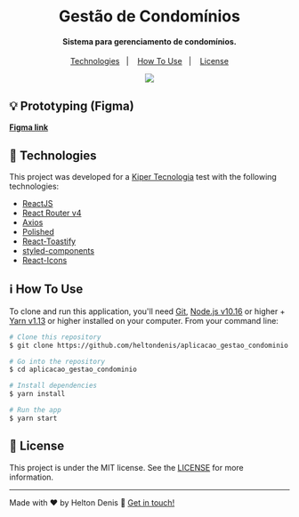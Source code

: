<h1 align="center">
    Gestão de Condomínios
</h1>

<h4 align="center">
  Sistema para gerenciamento de condomínios.
</h4>

<p align="center">
  <a href="#rocket-technologies">Technologies</a>&nbsp;&nbsp;&nbsp;|&nbsp;&nbsp;&nbsp;
  <a href="#information_source-how-to-use">How To Use</a>&nbsp;&nbsp;&nbsp;|&nbsp;&nbsp;&nbsp;
  <a href="#memo-license">License</a>
</p>

<div align="center">
<img src="https://media.giphy.com/media/h7WoSIWDD2wcLxDXfh/giphy.gif" />
</div>


## :bulb: Prototyping (Figma)
<a href="https://www.figma.com/file/7eatKeJ65t180zxoBjwmvn/Gest%C3%A3o-de-condom%C3%ADnio?node-id=0%3A1"><b>Figma link</b></a> 

## :rocket: Technologies
This project was developed for a [Kiper Tecnologia](https://kiper.com.br/) test with the following technologies:

-  [ReactJS](https://reactjs.org/)
-  [React Router v4](https://github.com/ReactTraining/react-router)
-  [Axios](https://github.com/axios/axios)
-  [Polished](https://polished.js.org/)
-  [React-Toastify](https://fkhadra.github.io/react-toastify/)
-  [styled-components](https://www.styled-components.com/)
-  [React-Icons](https://react-icons.netlify.com/)

## :information_source: How To Use

To clone and run this application, you'll need [Git](https://git-scm.com), [Node.js v10.16][nodejs] or higher + [Yarn v1.13][yarn] or higher installed on your computer. From your command line:

```bash
# Clone this repository
$ git clone https://github.com/heltondenis/aplicacao_gestao_condominio.git

# Go into the repository
$ cd aplicacao_gestao_condominio

# Install dependencies
$ yarn install

# Run the app
$ yarn start
```

## :memo: License
This project is under the MIT license. See the [LICENSE](https://github.com/lukemorales/react-rocketshoes/blob/master/LICENSE) for more information.

---

Made with ♥ by Helton Denis :wave: [Get in touch!](https://www.linkedin.com/in/helton-denis-souza-78841093/)

[nodejs]: https://nodejs.org/
[yarn]: https://yarnpkg.com/
[vc]: https://code.visualstudio.com/
[vceditconfig]: https://marketplace.visualstudio.com/items?itemName=EditorConfig.EditorConfig
[vceslint]: https://marketplace.visualstudio.com/items?itemName=dbaeumer.vscode-eslint
